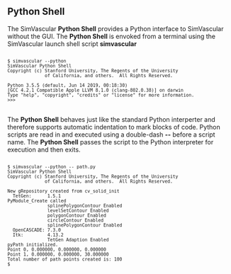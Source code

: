 ## Python Shell ##

The SimVascular **Python Shell** provides a Python interface to SimVascular without the GUI. The **Python Shell** is envoked from a 
terminal using the SimVascular launch shell script **simvascular**

<pre>
<div style="font-size:10px">
$ simvascular --python
SimVascular Python Shell
Copyright (c) Stanford University, The Regents of the University
              of California, and others.  All Rights Reserved.

Python 3.5.5 (default, Jun 14 2019, 00:18:30) 
[GCC 4.2.1 Compatible Apple LLVM 8.1.0 (clang-802.0.38)] on darwin
Type "help", "copyright", "credits" or "license" for more information.
>>>
</div>
</pre>

The **Python Shell** behaves just like the standard Python interperter and therefore supports automatic indentation to mark blocks of code. 
Python scripts are read in and executed using a double-dash **--** before a script name. The **Python Shell** passes the script to the 
Python interpreter for execution and then exits.

<pre>
<div style="font-size:10px">
$ simvascular --python -- path.py
SimVascular Python Shell
Copyright (c) Stanford University, The Regents of the University
              of California, and others.  All Rights Reserved.

New gRepository created from cv_solid_init
  TetGen:      1.5.1
PyModule_Create called
               splinePolygonContour Enabled
               levelSetContour Enabled
               polygonContour Enabled
               circleContour Enabled
               splinePolygonContour Enabled
  OpenCASCADE: 7.3.0
  Itk:         4.13.2
               TetGen Adaption Enabled
pyPath initialized.
Point 0, 0.000000, 0.000000, 0.000000 
Point 1, 0.000000, 0.000000, 30.000000 
Total number of path points created is: 100 
$
</div>
</pre>



